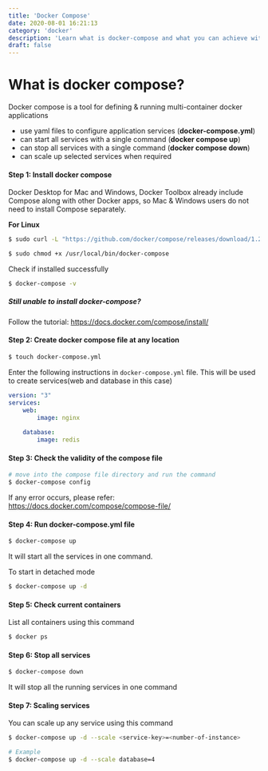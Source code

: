 ```yaml
---
title: 'Docker Compose'
date: 2020-08-01 16:21:13
category: 'docker'
description: 'Learn what is docker-compose and what you can achieve with it. Start and stop all services in one command, scale up services using docker-compose'
draft: false
---
```

# What is docker compose?
Docker compose is a tool for defining & running multi-container docker applications
- use yaml files to configure application services (**docker-compose.yml**)
- can start all services with a single command (**docker compose up**)
- can stop all services with a single command (**docker compose down**)
- can scale up selected services when required

#### Step 1: Install docker compose
Docker Desktop for Mac and Windows, Docker Toolbox already include Compose along with other Docker apps, so Mac & Windows users do not need to install Compose separately.

**For Linux**
```sh
$ sudo curl -L "https://github.com/docker/compose/releases/download/1.26.2/docker-compose-$(uname -s)-$(uname -m)" -o /usr/local/bin/docker-compose

$ sudo chmod +x /usr/local/bin/docker-compose
```
Check if installed successfully
```sh
$ docker-compose -v
```

##### Still unable to install docker-compose?
Follow the tutorial: https://docs.docker.com/compose/install/

#### Step 2: Create docker compose file at any location
```sh
$ touch docker-compose.yml
```
Enter the following instructions in `docker-compose.yml` file.
This will be used to create services(web and database in this case)
```yml
version: "3"
services:
    web:
        image: nginx
    
    database:
        image: redis
```

#### Step 3: Check the validity of the compose file 
```sh
# move into the compose file directory and run the command
$ docker-compose config
```
If any error occurs, please refer: https://docs.docker.com/compose/compose-file/

#### Step 4: Run docker-compose.yml file
```sh
$ docker-compose up
```
It will start all the services in one command.

To start in detached mode
```sh
$ docker-compose up -d
```
#### Step 5: Check current containers
List all containers using this command
```sh
$ docker ps
```

#### Step 6: Stop all services
```sh
$ docker-compose down
```
It will stop all the running services in one command

#### Step 7: Scaling services
You can scale up any service using this command
```sh
$ docker-compose up -d --scale <service-key>=<number-of-instance>

# Example
$ docker-compose up -d --scale database=4
```